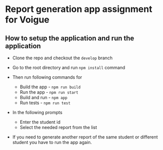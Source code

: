 # Report generation app assignment for Voigue
## How to setup the application and run the application
- Clone the repo and checkout the `develop` branch
- Go to the root directory and run `npm install` command
- Then run following commands for
  - Build the app - `npm run build`
  - Run the app - `npm run start`
  - Build and run - `npm app`
  - Run tests - `npm run test`
 
- In the following prompts
  - Enter the student id
  - Select the needed report from the list
 
- If you need to generate another report of the same student or different student you have to run the app again.